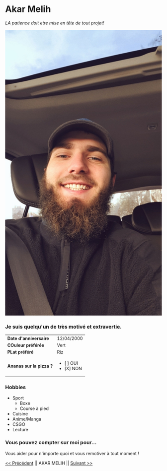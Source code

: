 # Akar Melih
*LA patience doit etre mise en tête de tout projet!*

![Akar Melih](/image/moi.jpg "Titre de l'image")

### Je suis quelqu'un de très motivé et extravertie.



|   |   |
|---|---|
|__Date d'anniversaire__    | 12/04/2000      |
| __COuleur préférée__      | Vert            |
| __PLat préféré__          | Riz             |
| __Ananas sur la pizza ?__ | <ul><li>[ ] OUI</li> <li>[X] NON </li></lu>|


### Hobbies

* Sport
    * Boxe
    * Course à pied
* Cuisine   
* Anime/Manga
* CSGO
* Lecture

### Vous pouvez compter sur moi pour...
Vous aider pour n'importe quoi et vous remotiver à tout moment !


 [<< Précédent][1] || AKAR MELIH || [Suivant >>][2]

[1]:https://github.com/VOOSsebastien/markdown-challenge
[2]:https://github.com/allaseau/markdown-challenge